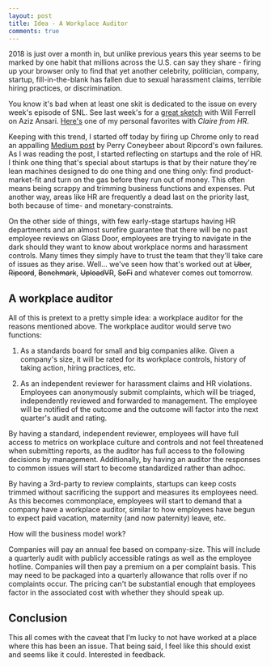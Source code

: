 ```yaml
---
layout: post
title: Idea - A Workplace Auditor
comments: true
---
```


2018 is just over a month in, but unlike previous years this year seems to be
marked by one habit that millions across the U.S. can say they share - firing
up your browser only to find that yet another celebrity, politician, company,
startup, fill-in-the-blank has fallen due to sexual harassment claims, terrible
hiring practices, or discrimination.

You know it's bad when at least one skit is dedicated to the issue on every
week's episode of SNL. See last week's for a [great sketch](http://www.nbc.com/saturday-night-live/video/dinner-discussion/3658057?snl=1) with Will Ferrell on
Aziz Ansari. [Here's](https://www.youtube.com/watch?v=BZqdeeKVoBc) one of my personal favorites with *Claire from HR*.

Keeping with this trend, I started off today by firing up Chrome only to
read an appalling [Medium post](https://medium.com/@perryconeybeer/what-i-learned-working-for-a-silicon-valley-startup-8ca627c6f47d) by Perry Coneybeer about Ripcord's own failures.
As I was reading the post, I started reflecting on startups and the role of HR.
I think one thing that's special about startups is that by their nature they're
lean machines designed to do one thing and one thing only: find product-market-fit and
turn on the gas before they run out of money. This often means being scrappy
and trimming business functions and expenses. Put another way, areas like
HR are frequently a dead last on the priority last, both because of time- and monetary-constraints.

On the other side of things, with few early-stage startups having HR departments
and an almost surefire guarantee that there will be no past employee reviews on Glass Door,
employees are trying to navigate in the dark should they want to know about
workplace norms and harassment controls. Many times they simply have to trust the
team that they'll take care of issues as they arise. Well... we've seen how that's worked
out at ~~Uber~~, ~~Ripcord~~, ~~Benchmark~~, ~~UploadVR~~, ~~SoFi~~ and whatever comes out
tomorrow.

## A workplace auditor

All of this is pretext to a pretty simple idea: a workplace auditor for the
reasons mentioned above. The workplace auditor would serve two functions:

1) As a standards board for small and big companies alike. Given a company's size,
it will be rated for its workplace controls, history of taking action, hiring practices, etc.

2) As an independent reviewer for harassment claims and HR violations. Employees can
anonymously submit complaints, which will be triaged, independently reviewed and forwarded
to management. The employee will be notified of the outcome and the outcome will factor into
the next quarter's audit and rating.

By having a standard, independent reviewer, employees will have full access to metrics on
workplace culture and controls and not feel threatened when submitting reports, as the auditor
has full access to the following decisions by management. Additionally, by having an auditor the
responses to common issues will start to become standardized rather than adhoc.

By having a 3rd-party to review complaints, startups can keep costs trimmed without sacrificing
the support and measures its employees need. As this becomes commonplace, employees will start to demand
that a company have a workplace auditor, similar to how employees have begun to expect paid vacation, maternity (and now paternity) leave, etc.

How will the business model work?

Companies will pay an annual fee based on company-size. This will include a quarterly audit
with publicly accessible ratings as well as the employee hotline. Companies will then pay a premium on a
per complaint basis. This may need to be packaged into a quarterly allowance that rolls over if no complaints occur.
The pricing can't be substantial enough that employees factor in the associated cost with whether they
should speak up.

## Conclusion

This all comes with the caveat that I'm lucky to not have worked at a place
where this has been an issue. That being said, I feel like this should exist and seems
like it could. Interested in feedback.

